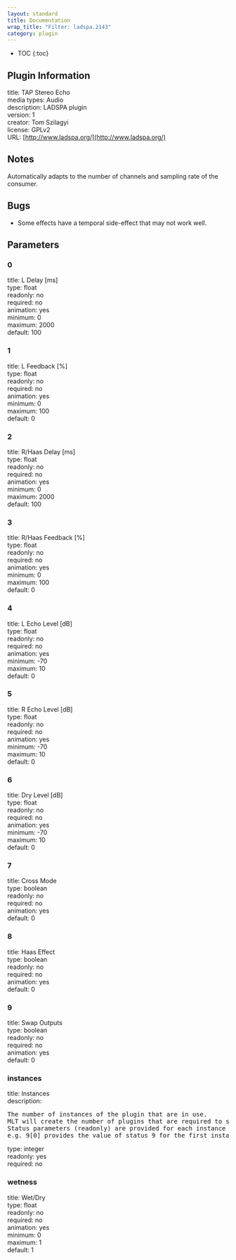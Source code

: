 ```yaml
---
layout: standard
title: Documentation
wrap_title: "Filter: ladspa.2143"
category: plugin
---
```

* TOC
{:toc}

## Plugin Information

title: TAP Stereo Echo  
media types:
Audio  
description: LADSPA plugin  
version: 1  
creator: Tom Szilagyi  
license: GPLv2  
URL: [http://www.ladspa.org/](http://www.ladspa.org/)  

## Notes

Automatically adapts to the number of channels and sampling rate of the consumer.

## Bugs

* Some effects have a temporal side-effect that may not work well.


## Parameters

### 0

title: L Delay [ms]    
type: float  
readonly: no  
required: no  
animation: yes  
minimum: 0  
maximum: 2000  
default: 100  

### 1

title: L Feedback [%]    
type: float  
readonly: no  
required: no  
animation: yes  
minimum: 0  
maximum: 100  
default: 0  

### 2

title: R/Haas Delay [ms]    
type: float  
readonly: no  
required: no  
animation: yes  
minimum: 0  
maximum: 2000  
default: 100  

### 3

title: R/Haas Feedback [%]    
type: float  
readonly: no  
required: no  
animation: yes  
minimum: 0  
maximum: 100  
default: 0  

### 4

title: L Echo Level [dB]    
type: float  
readonly: no  
required: no  
animation: yes  
minimum: -70  
maximum: 10  
default: 0  

### 5

title: R Echo Level [dB]    
type: float  
readonly: no  
required: no  
animation: yes  
minimum: -70  
maximum: 10  
default: 0  

### 6

title: Dry Level [dB]    
type: float  
readonly: no  
required: no  
animation: yes  
minimum: -70  
maximum: 10  
default: 0  

### 7

title: Cross Mode    
type: boolean  
readonly: no  
required: no  
animation: yes  
default: 0  

### 8

title: Haas Effect    
type: boolean  
readonly: no  
required: no  
animation: yes  
default: 0  

### 9

title: Swap Outputs    
type: boolean  
readonly: no  
required: no  
animation: yes  
default: 0  

### instances

title: Instances    
description:
<pre>
The number of instances of the plugin that are in use.
MLT will create the number of plugins that are required to support the number of audio channels.
Status parameters (readonly) are provided for each instance and are accessed by specifying the instance number after the identifier (starting at zero).
e.g. 9[0] provides the value of status 9 for the first instance.
</pre>
type: integer  
readonly: yes  
required: no  

### wetness

title: Wet/Dry    
type: float  
readonly: no  
required: no  
animation: yes  
minimum: 0  
maximum: 1  
default: 1  

